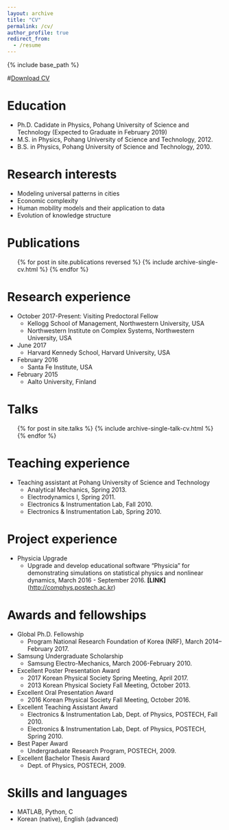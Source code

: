 ```yaml
---
layout: archive
title: "CV"
permalink: /cv/
author_profile: true
redirect_from:
  - /resume
---
```


{% include base_path %}

#[Download CV](https://github.com/inhohong/inhohong.github.io/raw/master/CV_inho%20hong.pdf)

Education
======
* Ph.D. Cadidate in Physics, Pohang University of Science and Technology (Expected to Graduate in February 2019)
* M.S. in Physics, Pohang University of Science and Technology, 2012.
* B.S. in Physics, Pohang University of Science and Technology, 2010.

Research interests
======
* Modeling universal patterns in cities
* Economic complexity
* Human mobility models and their application to data
* Evolution of knowledge structure

Publications
======
  <ul>{% for post in site.publications reversed %}
    {% include archive-single-cv.html %}
  {% endfor %}</ul>
  
Research experience
======
* October 2017-Present: Visiting Predoctoral Fellow
  * Kellogg School of Management, Northwestern University, USA
  * Northwestern Institute on Complex Systems, Northwestern University, USA
* June 2017
  * Harvard Kennedy School, Harvard University, USA
* February 2016
  * Santa Fe Institute, USA
* February 2015
  * Aalto University, Finland
  
Talks
======
  <ul>{% for post in site.talks %}
    {% include archive-single-talk-cv.html %}
  {% endfor %}</ul>
  
Teaching experience
======
* Teaching assistant at Pohang University of Science and Technology
  * Analytical Mechanics, Spring 2013.
  * Electrodynamics I, Spring 2011.
  * Electronics & Instrumentation Lab, Fall 2010. 
  * Electronics & Instrumentation Lab, Spring 2010.

Project experience
======
* Physicia Upgrade
  * Upgrade and develop educational software “Physicia” for demonstrating simulations on statistical physics and nonlinear dynamics, March 2016 - September 2016. **[LINK]**(http://comphys.postech.ac.kr)

Awards and fellowships
======
* Global Ph.D. Fellowship
  * Program National Research Foundation of Korea (NRF), March 2014–February 2017.
* Samsung Undergraduate Scholarship
  * Samsung Electro-Mechanics, March 2006-February 2010.
* Excellent Poster Presentation Award
  * 2017 Korean Physical Society Spring Meeting, April 2017.
  * 2013 Korean Physical Society Fall Meeting, October 2013.
* Excellent Oral Presentation Award
  * 2016 Korean Physical Society Fall Meeting, October 2016.
* Excellent Teaching Assistant Award
  * Electronics & Instrumentation Lab, Dept. of Physics, POSTECH, Fall 2010.
  * Electronics & Instrumentation Lab, Dept. of Physics, POSTECH, Spring 2010.
* Best Paper Award
  * Undergraduate Research Program, POSTECH, 2009.
* Excellent Bachelor Thesis Award
  * Dept. of Physics, POSTECH, 2009.

Skills and languages
======
* MATLAB, Python, C
* Korean (native), English (advanced)
